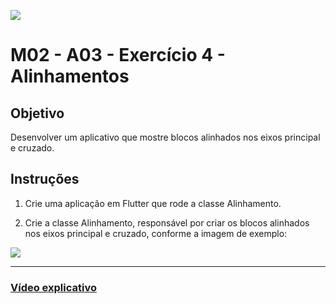 ﻿![](https://i.imgur.com/xG74tOh.png)

# M02 - A03 - Exercício 4 - Alinhamentos

## Objetivo

Desenvolver um aplicativo que mostre blocos alinhados nos eixos principal e cruzado.

## Instruções

1. Crie uma aplicação em Flutter que rode a classe Alinhamento.

2. Crie a classe Alinhamento, responsável por criar os blocos alinhados nos eixos principal e cruzado, conforme a imagem de exemplo:

![](https://i.imgur.com/F2Yh8nl.png)

---

### [Vídeo explicativo]()

